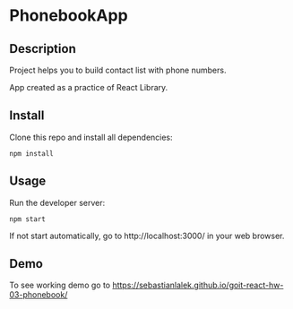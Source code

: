 # PhonebookApp

## Description
Project helps you to build contact list with phone numbers.

App created as a practice of React Library.

## Install
Clone this repo and install all dependencies:

```npm install```

## Usage
Run the developer server:

```npm start```

If not start automatically, go to http://localhost:3000/ in your web browser.

## Demo
To see working demo go to https://sebastianlalek.github.io/goit-react-hw-03-phonebook/
